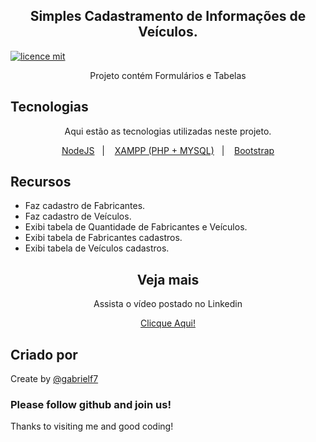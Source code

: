 <div align="center">
  
  <h2>Simples Cadastramento de Informações de Veículos.</h2>
  
</div>

[![licence mit](https://img.shields.io/badge/licence-MIT-yellow.svg)](https://github.com/gabrielf7/cadastrar_fabricante_veiculos/blob/master/LICENSE)

<div align="center">
  
  <p> Projeto contém Formulários e Tabelas </p>
  
</div>

## Tecnologias 

<div align="center">
  
  <p> Aqui estão as tecnologias utilizadas neste projeto. </p>
  
</div>
 
<p align="center">
  <a href="https://nodejs.org/en/download/">NodeJS</a>&nbsp;&nbsp;&nbsp;|&nbsp;&nbsp;&nbsp;
  <a href="https://www.apachefriends.org/index.html">XAMPP (PHP + MYSQL)</a>&nbsp;&nbsp;&nbsp;|&nbsp;&nbsp;&nbsp;
  <a href="https://getbootstrap.com/docs/4.5/getting-started/introduction/">Bootstrap</a>
</p>

## Recursos
 
  - Faz cadastro de Fabricantes.
  - Faz cadastro de Veículos.
  - Exibi tabela de Quantidade de Fabricantes e Veículos.
  - Exibi tabela de Fabricantes cadastros. 
  - Exibi tabela de Veículos cadastros.
  
<div align="center">
  
  <h2>Veja mais</h2>
  
  <p>Assista o vídeo postado no Linkedin</p>
  
  <a href="" alt="Link para o Linkedin sobre o projeto">Clicque Aqui!</a>
</div>

## Criado por 

Create by [@gabrielf7](https://github.com/gabrielf7)

### Please follow github and join us!
Thanks to visiting me and good coding!
